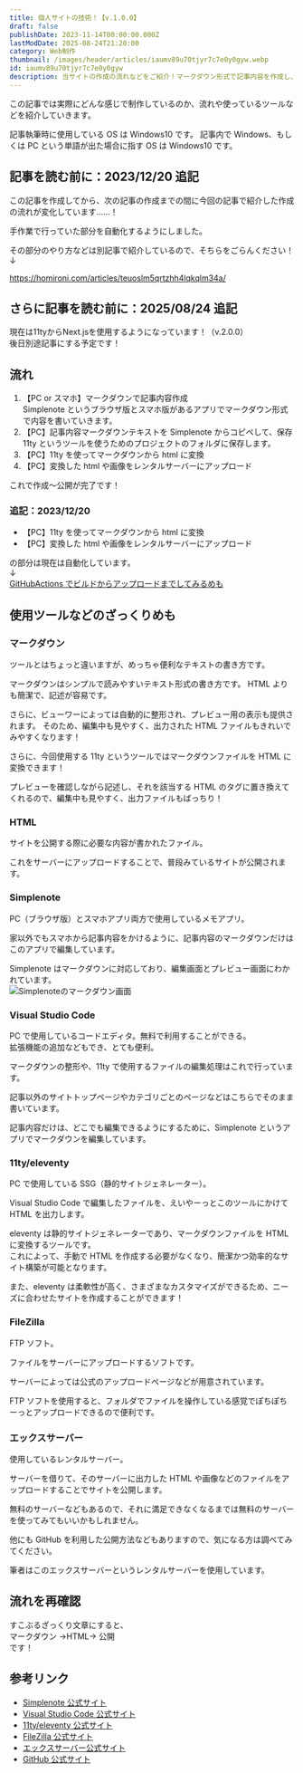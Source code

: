 ```yaml
---
title: 個人サイトの技術！【v.1.0.0】
draft: false
publishDate: 2023-11-14T00:00:00.000Z
lastModDate: 2025-08-24T21:20:00
category: Web制作
thumbnail: /images/header/articles/iaumv89u70tjyr7c7e0y0gyw.webp
id: iaumv89u70tjyr7c7e0y0gyw
description: 当サイトの作成の流れなどをご紹介！マークダウン形式で記事内容を作成し、11tyを用いてHTMLに変換する流れを紹介しています。マークダウンとeleventyの利点に加えて、使用しているツールやレンタルサーバーについても詳細に解説しています。
---
```

この記事では実際にどんな感じで制作しているのか、流れや使っているツールなどを紹介していきます。

<TextBlock blockType="warning">
記事執筆時に使用している OS は Windows10 です。  
記事内で Windows、もしくは PC という単語が出た場合に指す OS は Windows10 です。
</TextBlock>

## 記事を読む前に：2023/12/20 追記

この記事を作成してから、次の記事の作成までの間に今回の記事で紹介した作成の流れが変化しています……！

手作業で行っていた部分を自動化するようにしました。

その部分のやり方などは別記事で紹介しているので、そちらをごらんください！  
↓

https://homironi.com/articles/teuoslm5qrtzhh4lqkqlm34a/

## さらに記事を読む前に：2025/08/24 追記

現在は11tyからNext.jsを使用するようになっています！（v.2.0.0）  
後日別途記事にする予定です！

## 流れ

1. 【PC or スマホ】マークダウンで記事内容作成  
   Simplenote というブラウザ版とスマホ版があるアプリでマークダウン形式で内容を書いていきます。
1. 【PC】記事内容マークダウンテキストを Simplenote からコピペして、保存  
   11ty というツールを使うためのプロジェクトのフォルダに保存します。
1. 【PC】11ty を使ってマークダウンから html に変換
1. 【PC】変換した html や画像をレンタルサーバーにアップロード

これで作成〜公開が完了です！

### 追記：2023/12/20

-   【PC】11ty を使ってマークダウンから html に変換
-   【PC】変換した html や画像をレンタルサーバーにアップロード

の部分は現在は自動化しています。  
↓  
[GitHubActions でビルドからアップロードまでしてみるめも](/categories/developOther/0/)

## 使用ツールなどのざっくりめも

### マークダウン

ツールとはちょっと違いますが、めっちゃ便利なテキストの書き方です。

マークダウンはシンプルで読みやすいテキスト形式の書き方です。
HTML よりも簡潔で、記述が容易です。

さらに、ビューワーによっては自動的に整形され、プレビュー用の表示も提供されます。
そのため、編集中も見やすく、出力された HTML ファイルもきれいでみやすくなります！

さらに、今回使用する 11ty というツールではマークダウンファイルを HTML に変換できます！

プレビューを確認しながら記述し、それを該当する HTML のタグに置き換えてくれるので、編集中も見やすく、出力ファイルもばっちり！

### HTML

サイトを公開する際に必要な内容が書かれたファイル。

これをサーバーにアップロードすることで、普段みているサイトが公開されます。

### Simplenote

PC（ブラウザ版）とスマホアプリ両方で使用しているメモアプリ。

家以外でもスマホから記事内容をかけるように、記事内容のマークダウンだけはこのアプリで編集しています。

Simplenote はマークダウンに対応しており、編集画面とプレビュー画面にわかれています。  
![Simplenoteのマークダウン画面](/images/article/migrated/categories/makeWeb/1/SimplenoteDisplay.jpg)

### Visual Studio Code

PC で使用しているコードエディタ。無料で利用することができる。  
拡張機能の追加などもでき、とても便利。

マークダウンの整形や、11ty で使用するファイルの編集処理はこれで行っています。

記事以外のサイトトップページやカテゴリごとのページなどはこちらでそのまま書いています。

記事内容だけは、どこでも編集できるようにするために、Simplenote というアプリでマークダウンを編集しています。

### 11ty/eleventy

PC で使用している SSG（静的サイトジェネレーター）。

Visual Studio Code で編集したファイルを、えいやーっとこのツールにかけて HTML を出力します。

eleventy は静的サイトジェネレーターであり、マークダウンファイルを HTML に変換するツールです。  
これによって、手動で HTML を作成する必要がなくなり、簡潔かつ効率的なサイト構築が可能となります。

また、eleventy は柔軟性が高く、さまざまなカスタマイズができるため、ニーズに合わせたサイトを作成することができます！

### FileZilla

FTP ソフト。

ファイルをサーバーにアップロードするソフトです。

サーバーによっては公式のアップロードページなどが用意されています。

FTP ソフトを使用すると、フォルダでファイルを操作している感覚でぽちぽちーっとアップロードできるので便利です。

### エックスサーバー

使用しているレンタルサーバー。

サーバーを借りて、そのサーバーに出力した HTML や画像などのファイルをアップロードすることでサイトを公開します。

無料のサーバーなどもあるので、それに満足できなくなるまでは無料のサーバーを使ってみてもいいかもしれません。

<TextBlock blockType="info">
他にも GitHub を利用した公開方法などもありますので、気になる方は調べてみてください。
</TextBlock>

筆者はこのエックスサーバーというレンタルサーバーを使用しています。

## 流れを再確認

すこぶるざっくり文章にすると、  
マークダウン →HTML→ 公開  
です！

## 参考リンク

-   [Simplenote 公式サイト](https://simplenote.com/)
-   [Visual Studio Code 公式サイト](https://code.visualstudio.com/)
-   [11ty/eleventy 公式サイト](https://www.11ty.dev/)
-   [FileZilla 公式サイト](https://filezilla-project.org/index.php)
-   [エックスサーバー公式サイト](https://www.xserver.ne.jp/)
-   [GitHub 公式サイト](https://github.com/)
